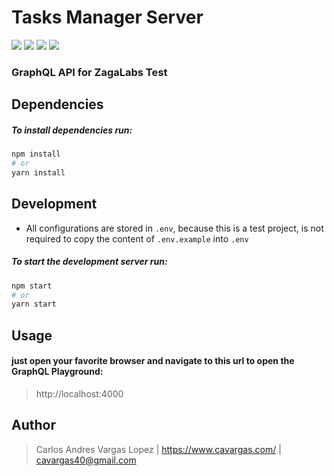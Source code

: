 # Tasks Manager Server
![](https://img.shields.io/badge/task--manager--server-build-green.svg)
![](https://img.shields.io/badge/node.js-v13.7.*-blue.svg) 
![](https://img.shields.io/badge/npm-v6.13.*-blue.svg)
![](https://img.shields.io/badge/yarn-v1.2.*-blue.svg)

### GraphQL API for ZagaLabs Test

## Dependencies
##### To install dependencies run:
```sh
npm install
# or
yarn install
```

## Development
- All configurations are stored in `.env`, because this is a test project, is not required to copy the content of `.env.example` into `.env` 
##### To start the development server run:
```sh
npm start
# or
yarn start
```

## Usage
#### just open your favorite browser and navigate to this url to open the GraphQL Playground:
> http://localhost:4000


## Author
> Carlos Andres Vargas Lopez | <https://www.cavargas.com/> | <cavargas40@gmail.com>